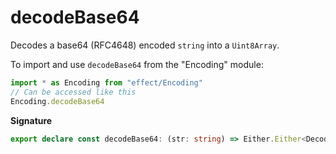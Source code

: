 # decodeBase64

Decodes a base64 (RFC4648) encoded `string` into a `Uint8Array`.

To import and use `decodeBase64` from the "Encoding" module:

```ts
import * as Encoding from "effect/Encoding"
// Can be accessed like this
Encoding.decodeBase64
```

**Signature**

```ts
export declare const decodeBase64: (str: string) => Either.Either<DecodeException, Uint8Array>
```
